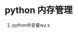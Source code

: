 # python 内存管理
1.  python中变量wu x
<!--stackedit_data:
eyJoaXN0b3J5IjpbLTY2MzIxMjk5Niw3MzA5OTgxMTZdfQ==
-->